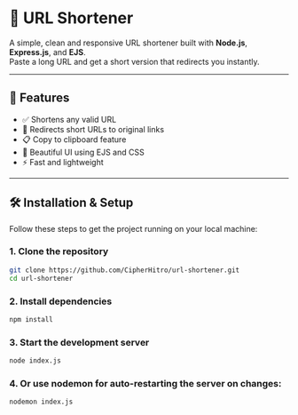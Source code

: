 # 🔗 URL Shortener

A simple, clean and responsive URL shortener built with **Node.js**, **Express.js**, and **EJS**.  
Paste a long URL and get a short version that redirects you instantly.

---

## 🚀 Features

- ✅ Shortens any valid URL
- 🔁 Redirects short URLs to original links
- 📋 Copy to clipboard feature
- 🎨 Beautiful UI using EJS and CSS
- ⚡ Fast and lightweight

---

## 🛠️ Installation & Setup

Follow these steps to get the project running on your local machine:

### 1. Clone the repository

```bash
git clone https://github.com/CipherHitro/url-shortener.git
cd url-shortener
```
### 2. Install dependencies

```bash
npm install
```
### 3. Start the development server

```bash
node index.js 
```

### 4. Or use nodemon for auto-restarting the server on changes:
```bash
nodemon index.js 
``` 



